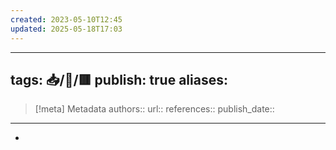 ```yaml
---
created: 2023-05-10T12:45
updated: 2025-05-18T17:03
---
```

---
tags: 📥️/📰/🟥️
publish: true
aliases: 
---

> [!meta] Metadata
> authors:: 
> url:: 
> references:: 
> publish_date:: 

---

- 
